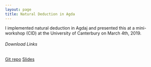 ```yaml
---
layout: page
title: Natural Deduction in Agda
---
```


I implemented natural deduction in Agdaj and presented this at a mini-workshop
(CID) at the University of Canterbury on March 4th, 2019.

###### Download Links

[Git repo](http://git.lsw.nz/tome)
[Slides](https://drive.google.com/open?id=10G_AngFspOMkR7K0up0Wgobf5_SdYWKn)

